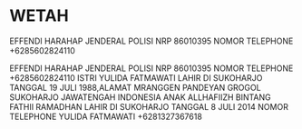 # WETAH
EFFENDI HARAHAP JENDERAL POLISI NRP 86010395 NOMOR TELEPHONE +6285602824110


EFFENDI HARAHAP JENDERAL POLISI NRP 86010395 NOMOR TELEPHONE +6285602824110
ISTRI YULIDA FATMAWATI LAHIR DI SUKOHARJO TANGGAL 19 JULI 1988,ALAMAT MRANGGEN PANDEYAN GROGOL SUKOHARJO JAWATENGAH INDONESIA ANAK ALLHAFIIZH BINTANG FATHII RAMADHAN LAHIR DI SUKOHARJO TANGGAL 8 JULI 2014
NOMOR TELEPHONE YULIDA FATMAWATI +6281327367618
